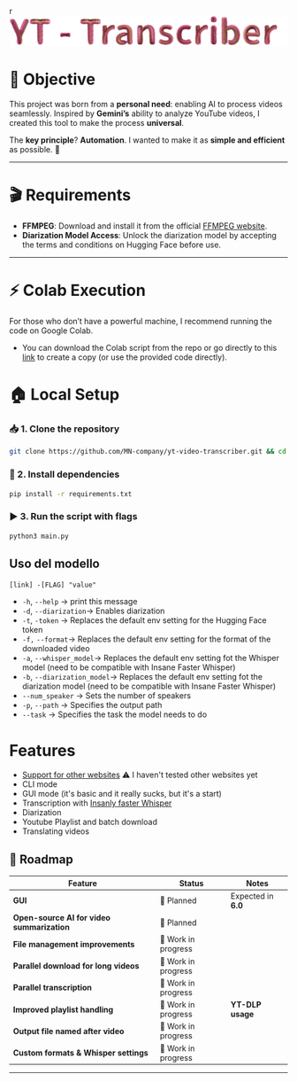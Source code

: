 r![title](https://github.com/MN-company/yt-video-transcriber/blob/main/title.jpeg)  

# 🎯 Objective  
This project was born from a **personal need**: enabling AI to process videos seamlessly. Inspired by **Gemini’s** ability to analyze YouTube videos, I created this tool to make the process **universal**.  

The **key principle**? **Automation**. I wanted to make it as **simple and efficient** as possible. 🚀  

---

# 🎬 Requirements  
- **FFMPEG**: Download and install it from the official [FFMPEG website](https://www.ffmpeg.org).  
- **Diarization Model Access**: Unlock the diarization model by accepting the terms and conditions on Hugging Face before use.  

---

# ⚡ Colab Execution  
For those who don’t have a powerful machine, I recommend running the code on Google Colab.  

- You can download the Colab script from the repo or go directly to this [link](https://colab.research.google.com/drive/1HnjENO6ZjD2l5M782YvucylIdYT8UV2i?usp=sharing) to create a copy (or use the provided code directly).  

# 🏠 Local Setup  
### 📥 1. Clone the repository  
```bash
git clone https://github.com/MN-company/yt-video-transcriber.git && cd yt-video-transcriber
```
### 🔧 2. Install dependencies  
```bash
pip install -r requirements.txt
```
### ▶️ 3. Run the script with flags  
```bash
python3 main.py 
```

## Uso del modello
```
[link] -[FLAG] "value"
```
- `-h`, `--help` → print this message
- `-d`, `--diarization`→ Enables diarization 
- `-t`, `-token` → Replaces the default env setting for the Hugging Face token  
- `-f,`  `--format`→ Replaces the default env setting for the format of the downloaded video
- `-a`,  `--whisper_model`→ Replaces the default env setting fot the Whisper model (need to be compatible with Insane Faster Whisper) 
- `-b`,  `--diarization_model`→ Replaces the default env setting fot the diarization model (need to be compatible with Insane Faster Whisper)
- `--num_speaker` → Sets the number of speakers  
- `-p`,  `--path` → Specifies the output path
- `--task` → Specifies the task the model needs to do

# Features
- [Support for other websites](https://github.com/yt-dlp/yt-dlp/blob/master/supportedsites.md) ⚠️ I haven't tested other websites yet
- CLI mode
- GUI mode (it's basic and it really sucks, but it's a start)
- Transcription with [Insanly faster Whisper](https://github.com/Vaibhavs10/insanely-fast-whisper)
- Diarization
- Youtube Playlist and batch download
- Translating videos

## 🚀 Roadmap  

| Feature    | Status | Notes |
|------------|--------|----------------------------|
| **GUI** | 📅 Planned | Expected in **6.0** |
| **Open-source AI for video summarization** | 📅 Planned |
| **File management improvements** | 🔄 Work in progress |
| **Parallel download for long videos** | 🔄 Work in progress |
| **Parallel transcription** | 🔄 Work in progress |
| **Improved playlist handling** | 🔄 Work in progress | **YT-DLP usage** |
| **Output file named after video** | 🔄 Work in progress |
| **Custom formats & Whisper settings** | 🔄 Work in progress |

---
